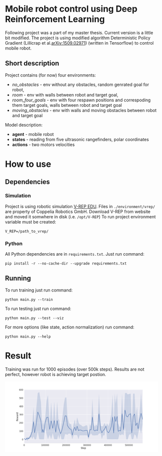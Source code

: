 # Mobile robot control using Deep Reinforcement Learning
Following project was a part of my master thesis. Current version is a little bit modified.
The project is using modified algorithm Deterministic Policy Gradient (Lillicrap et al.[arXiv:1509.02971](https://arxiv.org/pdf/1509.02971.pdf)) (written in Tensorflow) to control mobile robot.

## Short description
Project contains (for now) four environments:
  * *no_obstacles* - env without any obstacles, random genrated goal for robot,
  * *room* - env with walls between robot and target goal,
  * *room_four_goals* - env with four respawn positions and correspoding them target goals, walls between robot and target goal
  * *moving_obstacles* - env with walls and moving obstacles between robot and target goal
  
Model description:
  * **agent** - mobile robot
  * **states** - reading from five ultrasonic rangefinders, polar coordinates
  * **actions** - two motors velocities

# How to use
## Dependencies
### Simulation
Project is using robotic simulation [V-REP EDU](http://www.coppeliarobotics.com/). Files in `./environment/vrep/`
are property of Coppelia Robotics GmbH.
Download V-REP from website and moved it somwhere in disk (i.e. `/opt/V-REP`)
To run project environment variable must be created:

```
V_REP=/path_to_vrep/
```
### Python
All Python dependencies are in `requirements.txt`. Just run command:

```
pip install -r --no-cache-dir --upgrade requirements.txt
```

## Running
To run training just run command:

```
python main.py --train
```

To run testing just run command:

```
python main.py --test --viz
```

For more options (like state, action normalization) run command:

```
python main.py --help
```

# Result
Training was run for 1000 episodes (over 500k steps). Results are not perfect, however robot is achieving target postion.

![alt text](./misc/output.png)

